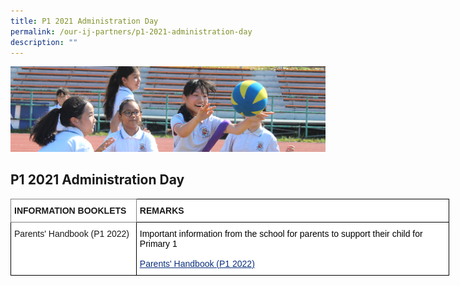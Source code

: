 ```yaml
---
title: P1 2021 Administration Day
permalink: /our-ij-partners/p1-2021-administration-day
description: ""
---
```

![](/images/subpage.jpg)

## P1 2021 Administration Day

<table style="border-collapse:collapse;border-spacing:0;table-layout: fixed; width: 702px" class="tg"><colgroup><col style="width: 201px"><col style="width: 501px"></colgroup><thead><tr><th style="background-color:#FFF;border-color:inherit;border-style:solid;border-width:1px;font-family:Arial, sans-serif;font-size:14px;font-weight:bold;overflow:hidden;padding:10px 5px;text-align:left;vertical-align:top;word-break:normal">INFORMATION BOOKLETS<br></th><th style="background-color:#FFF;border-color:black;border-style:solid;border-width:1px;font-family:Arial, sans-serif;font-size:14px;font-weight:bold;overflow:hidden;padding:10px 5px;text-align:left;vertical-align:top;word-break:normal">REMARKS<br></th></tr></thead><tbody><tr><td style="background-color:#FFF;border-color:black;border-style:solid;border-width:1px;font-family:Arial, sans-serif;font-size:14px;overflow:hidden;padding:10px 5px;text-align:left;vertical-align:top;word-break:normal">Parents' Handbook (P1 2022)<br></td><td style="background-color:#FFF;border-color:black;border-style:solid;border-width:1px;font-family:Arial, sans-serif;font-size:14px;overflow:hidden;padding:10px 5px;text-align:left;vertical-align:top;word-break:normal"><span style="font-weight:400;color:#000">Important information from the school for parents to support their child for Primary 1</span><br><br><a href="https://www.chijkcp.moe.edu.sg/qql/slot/u495/2022/Our%20IJ%20Partners/P1%202021%20Administration%20Day/Parents%20Handbook%20P1%202022_FINAL_Updated%2023.11.21.pdf"><span style="text-decoration:underline;color:#0A2F7C">Parents' Handbook (P1 2022)</span></a></td></tr></tbody></table>